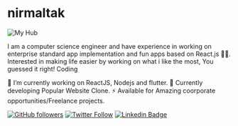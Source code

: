 # nirmaltak

![My Hub](https://github.com/nirmaltak92/nirmaltak)

I am a computer science engineer and have experience in working on enterprise standard app implementation and fun apps based on React.js 👨‍💻. Interested in making life easier by working on what i like the most, You guessed it right! Coding

🔭 I’m currently working on ReactJS, Nodejs and flutter.
🍔 Currently developing Popular Website Clone.
⚡ Available for Amazing coorporate opportunities/Freelance projects.

[![GitHub followers](https://img.shields.io/github/followers/nirmaltak?style=social)](https://www.github.com/nirmaltak92)
[![Twitter Follow](https://img.shields.io/twitter/follow/NirmalTak?style=social)](https://www.twitter.com/tak_nirmal)
[![Linkedin Badge](https://img.shields.io/badge/-NirmalTak-blue?style=flat-square&logo=Linkedin&logoColor=white&link=https://www.linkedin.com/in/nirmal-tak-77659657/)](https://www.linkedin.com/in/nirmal-tak-77659657/)
